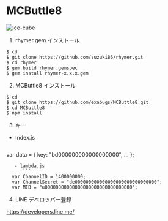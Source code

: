 # MCButtle8

![ice-cube](https://cloud.githubusercontent.com/assets/1234874/16717116/4757542a-474a-11e6-9934-d8d4df65e665.jpg)


 1. rhymer gem インストール

   ```
$ cd
$ git clone https://github.com/suzuki86/rhymer.git
$ cd rhymer
$ gem build rhymer.gemspec
$ gem install rhymer-x.x.x.gem
```

 2. MCButtle8 インストール

   ```
$ cd
$ git clone https://github.com/exabugs/MCButtle8.git
$ cd MCButtle8
$ npm install
```

 3. キー
   - index.js
      ```
  var data = {
    key: "bd000000000000000000",
    ...
  };
```
   - lambda.js
      ```
  var ChannelID = 1400000000;
  var ChannelSecret = "de000000000000000000000000000000";
  var MID = "u00000000000000000000000000000000";
```

 4. LINE デベロッパー登録

  https://developers.line.me/



